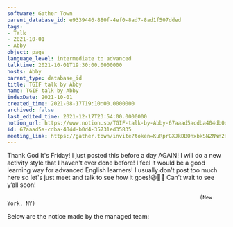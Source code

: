 ```yaml
---
software: Gather Town
parent_database_id: e9339446-880f-4ef0-8ad7-8ad1f507dded
tags:
- Talk
- 2021-10-01
- Abby
object: page
language_level: intermediate to advanced
talktime: 2021-10-01T19:30:00.0000000
hosts: Abby
parent_type: database_id
title: TGIF talk by Abby
name: TGIF talk by Abby
indexDate: 2021-10-01
created_time: 2021-08-17T19:10:00.0000000
archived: false
last_edited_time: 2021-12-17T23:54:00.0000000
notion_url: https://www.notion.so/TGIF-talk-by-Abby-67aaad5acdba404db0d435731ed35835
id: 67aaad5a-cdba-404d-b0d4-35731ed35835
meeting_link: https://gather.town/invite?token=KuRprGXJkDBOnxbkSN2NWn2HuHjwl9GJ
---
```


Thank God It's Friday! I just posted this before a day AGAIN!
I will do a new activity style that I haven't ever done before! I feel it would be a good learning way for advanced English learners!
I usually don't post too much here so let's just meet and talk to see how it goes!😆👍🏻
Can’t wait to see y’all soon!


                                                                  (New York, NY)
                                                  



Below are the notice made by the managed team:


